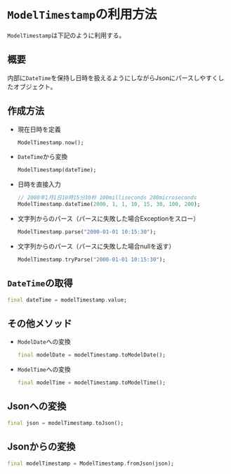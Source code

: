 # `ModelTimestamp`の利用方法

`ModelTimestamp`は下記のように利用する。

## 概要

内部に`DateTime`を保持し日時を扱えるようにしながらJsonにパースしやすくしたオブジェクト。

## 作成方法

- 現在日時を定義

    ```dart
    ModelTimestamp.now();
    ```

- `DateTime`から変換

    ```dart
    ModelTimestamp(dateTime);
    ```

- 日時を直接入力

    ```dart
    // 2000年1月1日10時15分30秒 100milliseconds 200microseconds 
    ModelTimestamp.dateTime(2000, 1, 1, 10, 15, 30, 100, 200);
    ```

- 文字列からのパース（パースに失敗した場合Exceptionをスロー）

    ```dart
    ModelTimestamp.parse("2000-01-01 10:15:30");
    ```

- 文字列からのパース（パースに失敗した場合nullを返す）

    ```dart
    ModelTimestamp.tryParse("2000-01-01 10:15:30");
    ```

## `DateTime`の取得

```dart
final dateTime = modelTimestamp.value;
```

## その他メソッド

- `ModelDate`への変換
    
    ```dart
    final modelDate = modelTimestamp.toModelDate();
    ```

- `ModelTime`への変換

    ```dart
    final modelTime = modelTimestamp.toModelTime();
    ```

## Jsonへの変換

```dart
final json = modelTimestamp.toJson();
```

## Jsonからの変換

```dart
final modelTimestamp = ModelTimestamp.fromJson(json);
```
